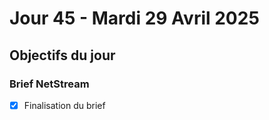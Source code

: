 # Jour 45 - Mardi 29 Avril 2025

## Objectifs du jour

### Brief NetStream

- [X] Finalisation du brief

